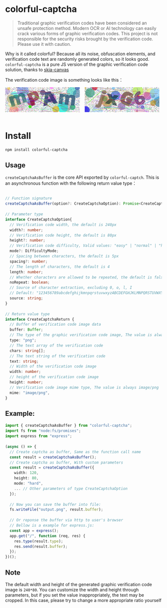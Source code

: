 # colorful-captcha

> Traditional graphic verification codes have been considered an unsafe protection method. Modern OCR or AI technology can easily crack various forms of graphic verification codes. This project is not responsible for the security risks brought by the verification code. Please use it with caution.

Why is it called colorful? Because all its noise, obfuscation elements, and verification code text are randomly generated colors, so it looks good. `colorful-captcha` is a pure JS version of the graphic verification code solution, thanks to [skia-canvas](https://github.com/samizdatco/skia-canvas)

The verification code image is something looks like this：

<div>
  <img src="./test/file.png"/> &nbsp;&nbsp;
  <img src="./test/buf.png" />
</div>
<br />

# Install

```bash
npm install colorful-captcha
```

## Usage

`createCaptchaAsBuffer` is the core API exported by `colorful-captch`. This is an asynchronous function with the following return value type：

```ts

// Function signature
createCaptchaAsBuffer(option?: CreateCaptchaOption): Promise<CreateCaptchaReturn>;

// Parameter type
interface CreateCaptchaOption{
  // Verification code width, the default is 240px
  width?: number;
  // Verification code height, the default is 80px
  height?: number;
  // Verification code difficulty, Valid values: "easy" | "normal" | "hard", the default is "normal"
  mode?: DifficultyMode;
  // Spacing between characters, the default is 5px
  spacing?: number;
  // The length of characters, the default is 4
  length: number;
  // Whether characters are allowed to be repeated, the default is false
  noRepeat: boolean;
  // Source of character extraction, excluding 0, o, l, I
  // Default: "123456789abcdefghijkmnpqrstuvwxyzABCDEFGHJKLMNPQRSTUVWXYZ"
  source: string;
}

// Return value type
interface CreateCaptchaReturn {
  // Buffer of verification code image data
  buffer: Buffer;
  // The type of the graphic verification code image, The value is always png.
  type: "png";
  // The text array of the verification code
  chars: string[];
  // The text string of the verification code
  text: string;
  // Width of the verification code image
  width: number;
  // height of the verification code image
  height: number;
  // Verification code image mime type, The value is always image/png
  mime: "image/png",
}
```

## Example:

```ts
import { createCaptchaAsBuffer } from "colorful-captcha";
import fs from "node:fs/promises";
import express from "express";

(async () => {
  // Create captcha as buffer, Same as the function call name
  const result = createCaptchaAsBuffer();
  // Create captcha as buffer, With custom parameters
  const result = createCaptchaAsBuffer({
    width: 120,
    height: 80,
    mode: "hard",
    ... // Other parameters of type CreateCaptchaOption
  });

  // Now you can save the buffer into file:
  fs.writeFile("output.png", result.buffer);

  // Or reponse the buffer via http to user's browser
  // Bellow is a example for express.js:
  const app = express();
  app.get("/", function (req, res) {
    res.type(result.type);
    res.send(result.buffer);
  });
})();
```

## Note

The default width and height of the generated graphic verification code image is `240*80`. You can customize the width and height through parameters, but if you set the value inappropriately, the text may be cropped. In this case, please try to change a more appropriate ratio yourself
